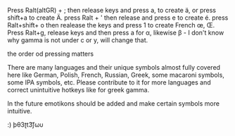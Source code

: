 Press Ralt(altGR) + ;  then release keys and press a, to create ä, or press shift+a to create Ä.
press Ralt + ' then release and press e to create é.
press Ralt+shift+ o then realease the keys and press 1 to create French œ, Œ.
Press Ralt+g, release keys and then press a for α, likewise β - I don't know why gamma is not under c or y, will change that.

the order od pressing matters

There are many languages and their unique symbols almost fully covered here like German, Polish, French, Russian, Greek, some macaroni symbols, some IPA symbols, etc.
Please contribute to it for more languages and correct unintuitive hotkeys like for greek gamma. 

In the future emotikons should be added and make certain symbols more intuitive.

:) þθ3ʈt3͡ʃωυ
